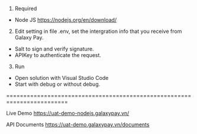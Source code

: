 1. Required 
- Node JS
https://nodejs.org/en/download/

2. Edit setting in file .env, set the intergration info that you receive from Galaxy Pay.

- Salt to sign and verify signature.
- APIKey to authenticate the request.


3. Run
- Open solution with Visual Studio Code
- Start with debug or without debug.


========================================================================

Live Demo
https://uat-demo-nodejs.galaxypay.vn/

API Documents
https://uat-demo.galaxypay.vn/documents
